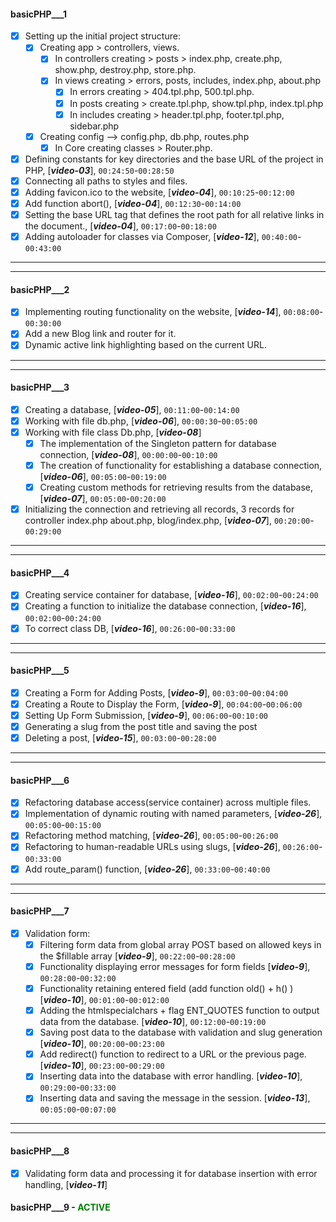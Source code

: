 #### basicPHP___1

- [x] Setting up the initial project structure:
    - [x] Creating app  > controllers, views.
        - [x] In controllers creating  > posts  > index.php, create.php, show.php, destroy.php, store.php.
        - [x] In views creating  > errors, posts, includes, index.php, about.php
            - [x] In errors creating  > 404.tpl.php, 500.tpl.php.
            - [x] In posts creating  > create.tpl.php, show.tpl.php, index.tpl.php
            - [x] In includes creating  > header.tpl.php, footer.tpl.php, sidebar.php
    - [x] Creating config --> config.php, db.php, routes.php
        - [x] In Core creating classes  > Router.php.
- [x] Defining constants for key directories and the base URL of the project in PHP, [___video-03___], `00:24:50`-`00:28:50`
- [x] Connecting all paths to styles and files.
- [x] Adding favicon.ico to the website, [___video-04___], `00:10:25`-`00:12:00`
- [x] Add function abort(), [___video-04___], `00:12:30`-`00:14:00`
- [x] Setting the base URL tag that defines the root path for all relative links in the document., [___video-04___], `00:17:00`-`00:18:00`
- [x] Adding autoloader for classes via Composer, [___video-12___], `00:40:00`-`00:43:00`
___

---
#### basicPHP___2

- [x] Implementing routing functionality on the website, [___video-14___], `00:08:00`-`00:30:00`
- [x] Add a new Blog link and router for it.
- [x] Dynamic active link highlighting based on the current URL.
---

---
#### basicPHP___3

- [x] Creating a database, [___video-05___], `00:11:00`-`00:14:00`
- [x] Working with file db.php, [___video-06___], `00:00:30`-`00:05:00`
- [x] Working with file class Db.php, [___video-08___]
    - [x] The implementation of the Singleton pattern for database connection, [___video-08___], `00:00:00`-`00:10:00`
    - [x] The creation of functionality for establishing a database connection, [___video-06___], `00:05:00`-`00:19:00`
    - [x] Creating custom methods for retrieving results from the database, [___video-07___], `00:05:00`-`00:20:00`
- [x] Initializing the connection and retrieving all records, 3 records  for controller index.php about.php, blog/index.php, [___video-07___], `00:20:00`-`00:29:00`
---

---
#### basicPHP___4
- [x] Creating service container for database, [___video-16___], `00:02:00`-`00:24:00`
- [x] Creating a function to initialize the database connection, [___video-16___], `00:02:00`-`00:24:00`
- [x] To correct class DB, [___video-16___], `00:26:00`-`00:33:00`
---

---
#### basicPHP___5
- [x] Creating a Form for Adding Posts, [___video-9___], `00:03:00`-`00:04:00`
- [x] Creating a Route to Display the Form, [___video-9___], `00:04:00`-`00:06:00`
- [x] Setting Up Form Submission, [___video-9___], `00:06:00`-`00:10:00`
- [x] Generating a slug from the post title and saving the post
- [x] Deleting a post, [___video-15___], `00:03:00`-`00:28:00`
---

---
#### basicPHP___6
- [x] Refactoring database access(service container) across multiple files.
- [x] Implementation of dynamic routing with named parameters, [___video-26___], `00:05:00`-`00:15:00`
- [x] Refactoring method matching, [___video-26___], `00:05:00`-`00:26:00`
- [x] Refactoring to human-readable URLs using slugs, [___video-26___], `00:26:00`-`00:33:00`
- [x] Add route_param() function, [___video-26___], `00:33:00`-`00:40:00`
---

---
#### basicPHP___7
- [x] Validation form:
    - [x] Filtering form data from global array POST based on allowed keys in the $fillable array [___video-9___], `00:22:00`-`00:28:00`
    - [x] Functionality displaying error messages for form fields [___video-9___], `00:28:00`-`00:32:00`
    - [x] Functionality retaining entered field (add function old() + h() ) [___video-10___], `00:01:00`-`00:012:00`
    - [x] Adding the htmlspecialchars + flag ENT_QUOTES function to output data from the database. [___video-10___], `00:12:00`-`00:19:00`
    - [x] Saving post data to the database with validation and slug generation [___video-10___], `00:20:00`-`00:23:00`
    - [x] Add redirect() function to redirect to a URL or the previous page. [___video-10___], `00:23:00`-`00:29:00`
    - [x] Inserting data into the database with error handling. [___video-10___], `00:29:00`-`00:33:00`
    - [x] Inserting data and saving the message in the session. [___video-13___], `00:05:00`-`00:07:00`
---

---
#### basicPHP___8
- [x] Validating form data and processing it for database insertion with error handling,  [___video-11___]

#### basicPHP___9 - <span style="color: green;">ACTIVE</span>